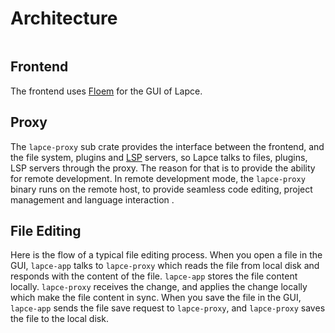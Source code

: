 # Architecture

<img src="../.gitbook/assets/file.drawing.svg" alt="" class="gitbook-drawing">

## Frontend

The frontend uses [Floem](https://github.com/lapce/floem) for the GUI of Lapce.

## Proxy

The `lapce-proxy` sub crate provides the interface between the frontend, and the file system, plugins and [LSP](https://microsoft.github.io/language-server-protocol/) servers, so Lapce talks to files, plugins, LSP servers through the proxy. The reason for that is to provide the ability for remote development. In remote development mode, the `lapce-proxy` binary runs on the remote host, to provide seamless code editing, project management and language interaction .

## File Editing

Here is the flow of a typical file editing process. When you open a file in the GUI, `lapce-app` talks to `lapce-proxy` which reads the file from local disk and responds with the content of the file. `lapce-app` stores the file content locally. `lapce-proxy` receives the change, and applies the change locally which make the file content in sync. When you save the file in the GUI, `lapce-app` sends the file save request to `lapce-proxy`, and `lapce-proxy` saves the file to the local disk.
